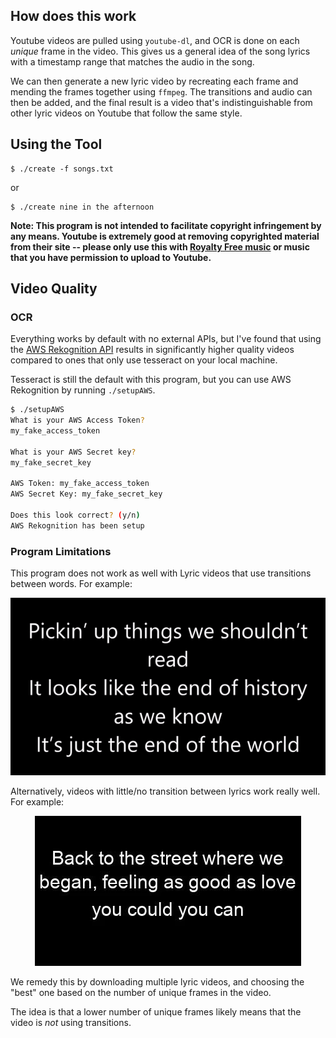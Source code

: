 ## How does this work

Youtube videos are pulled using `youtube-dl`, and OCR is done on each *unique* frame in the video.  This gives us a general idea of the song lyrics with a timestamp range that matches the audio in the song.

We can then generate a new lyric video by recreating each frame and mending the frames together using `ffmpeg`.  The transitions and audio can then be added, and the final result is a video that's indistinguishable from other lyric videos on Youtube that follow the same style.

## Using the Tool

```{.sourceCode .bash}
$ ./create -f songs.txt
```

or

```{.sourceCode .bash}
$ ./create nine in the afternoon
```

**Note: This program is not intended to facilitate copyright infringement by any means.  Youtube is extremely good at removing copyrighted material from their site -- please only use this with [Royalty Free music](https://en.wikipedia.org/wiki/Royalty-free) or music that you have permission to upload to Youtube.**


## Video Quality

### OCR 

Everything works by default with no external APIs, but I've found that using the [AWS Rekognition API](https://aws.amazon.com/rekognition/) results in significantly higher quality videos compared to ones that only use tesseract on your local machine.

Tesseract is still the default with this program, but you can use AWS Rekognition by running `./setupAWS`.

```bash
$ ./setupAWS
What is your AWS Access Token?
my_fake_access_token

What is your AWS Secret key?
my_fake_secret_key

AWS Token: my_fake_access_token
AWS Secret Key: my_fake_secret_key

Does this look correct? (y/n)
AWS Rekognition has been setup
```

### Program Limitations

This program does not work as well with Lyric videos that use transitions between words.  For example:

<p align="center">
<img src="/static/example.gif"/>
</p>

Alternatively, videos with little/no transition between lyrics work really well.  For example:

<p align="center">
<img src="/static/goodExample.gif"/>
</p>

We remedy this by downloading multiple lyric videos, and choosing the "best" one based on the number of unique frames in the video.

The idea is that a lower number of unique frames likely means that the video is *not* using transitions.